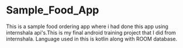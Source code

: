 # Sample_Food_App
This is a sample food ordering app where i had done this app using internshala api's.This is my final android training project that I did from internshala.
Language used in this is kotlin along with ROOM database.
